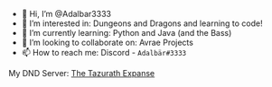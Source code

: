 - 👋 Hi, I’m @Adalbar3333
- 👀 I’m interested in: Dungeons and Dragons and learning to code!
- 🌱 I’m currently learning: Python and Java (and the Bass)
- 💞️ I’m looking to collaborate on: Avrae Projects
- 📫 How to reach me: Discord - `Adalbär#3333` 

My DND Server: [The Tazurath Expanse](https://discord.gg/27s2r4MMbs)
